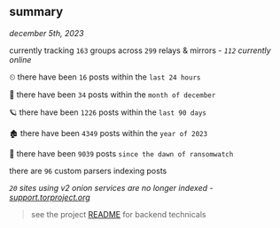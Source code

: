 
## summary
_december 5th, 2023_

currently tracking `163` groups across `299` relays & mirrors - _`112` currently online_

⏲ there have been `16` posts within the `last 24 hours`

🦈 there have been `34` posts within the `month of december`

🪐 there have been `1226` posts within the `last 90 days`

🏚 there have been `4349` posts within the `year of 2023`

🦕 there have been `9039` posts `since the dawn of ransomwatch`

there are `96` custom parsers indexing posts

_`20` sites using v2 onion services are no longer indexed - [support.torproject.org](https://support.torproject.org/onionservices/v2-deprecation/)_

> see the project [README](https://github.com/joshhighet/ransomwatch#ransomwatch--) for backend technicals
